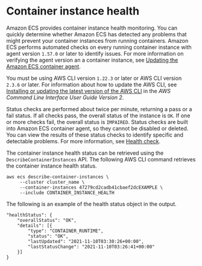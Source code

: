 # Container instance health<a name="container-instance-health"></a>

Amazon ECS provides container instance health monitoring\. You can quickly determine whether Amazon ECS has detected any problems that might prevent your container instances from running containers\. Amazon ECS performs automated checks on every running container instance with agent version `1.57.0` or later to identify issues\. For more information on verifying the agent version an a container instance, see [Updating the Amazon ECS container agent](ecs-agent-update.md)\.

You must be using AWS CLI version `1.22.3` or later or AWS CLI version `2.3.6` or later\. For information about how to update the AWS CLI, see [Installing or updating the latest version of the AWS CLI](https://docs.aws.amazon.com/cli/latest/userguide/getting-started-install.html) in the *AWS Command Line Interface User Guide Version 2*\.

Status checks are performed about twice per minute, returning a pass or a fail status\. If all checks pass, the overall status of the instance is `OK`\. If one or more checks fail, the overall status is `IMPAIRED`\. Status checks are built into Amazon ECS container agent, so they cannot be disabled or deleted\. You can view the results of these status checks to identify specific and detectable problems\. For more information, see [Health check](task_definition_parameters.md#container_definition_healthcheck)\.

The container instance health status can be retrieved using the `DescribeContainerInstances` API\. The following AWS CLI command retrieves the container instance health status\.

```
aws ecs describe-container-instances \
     --cluster cluster_name \
     --container-instances 47279cd2cadb41cbaef2dcEXAMPLE \
     --include CONTAINER_INSTANCE_HEALTH
```

The following is an example of the health status object in the output\.

```
"healthStatus": {
	"overallStatus": "OK",
	"details": [{
		"type": "CONTAINER_RUNTIME",
		"status": "OK",
		"lastUpdated": "2021-11-10T03:30:26+00:00",
		"lastStatusChange": "2021-11-10T03:26:41+00:00"
	}]
}
```